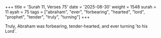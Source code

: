 +++
title = 'Surah 11, Verses 75'
date = '2025-08-30'
weight = 1548
surah = 11
ayah = 75
tags = ["abraham", "ever", "forbearing", "hearted", "lord", "prophet", "tender", "truly", "turning"]
+++

Truly, Abraham was forbearing, tender-hearted, and ever turning ˹to his Lord˺.